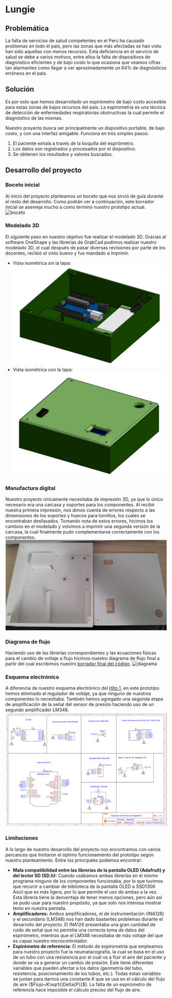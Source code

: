 # Lungie
## Problemática
La falta de servicios de salud competentes en el Perú ha causado problemas en todo el país, pero las zonas que más afectadas se han visto han sido aquellas con menos recursos.
Esta deficiencia en el servicio de salud se debe a varios motivos, entre ellos la falta de dispositivos de diagnóstico eficientes y de bajo costo lo que ocasiona que veamos cifras tan alarmantes como llegar a ver aproximadamente un 64% de diagnósticos erróneos en el país.
## Solución
Es por esto que hemos desarrollado un espirómetro de bajo costo accesible para estas zonas de bajos recursos del país.
La espirometría es una técnica de detección de enfermedades respiratorias obstructivas la cual permite el diagnóstico de las mismas. 

Nuestro proyecto busca ser principalmente un dispositivo portable, de bajo costo, y con una interfaz amigable.
Funciona en tres simples pasos:
1. El paciente exhala a través de la boquilla del espirómetro.
2. Los datos son registrados y procesados por el dispositivo.
3. Se obtienen los resultados y valores buscados.
## Desarrollo del proyecto
### Boceto inicial
Al inicio del proyecto planteamos un boceto que nos sirvió de guía durante el resto del desarrollo.
Como podrán ver a continuación, este borrador inicial se asemeja mucho a como terminó nuestro prototipo actual.
![boceto](https://github.com/leomachiavello/FundBio2024-2/blob/main/Im%C3%A1genes/prototipo_caja.jpeg?raw=true)
### Modelado 3D
El siguiente paso en nuestro objetivo fue realizar el modelado 3D.
Gracias al software OneShape y las librerías de GrabCad pudimos realizar nuestro modelado 3D, el cual después de pasar diversas revisiones por parte de los docentes, recibió el visto bueno y fue mandado a imprimir.
- Vista isométrica sin la tapa:
![sin_tapa](https://github.com/leomachiavello/FundBio2024-2/blob/main/Hardware/Dise%C3%B1o%20mec%C3%A1nico/Renders/Ensamblado/1.jpeg?raw=true)
- Vista isométrica con la tapa:
![con_tapa](https://github.com/leomachiavello/FundBio2024-2/blob/main/Hardware/Dise%C3%B1o%20mec%C3%A1nico/Renders/Ensamblado/2.jpeg?raw=true)
### Manufactura digital
Nuestro proyecto únicamente necesitaba de impresión 3D, ya que lo único necesario era una carcasa y soportes para los componentes.
Al recibir nuestra primera impresión, nos dimos cuenta de errores respecto a las dimensiones de los soportes y huecos para tornillos, los cuales se encontraban desfasados.
Tomando nota de estos errores, hicimos los cambios en el modelado y volvimos a imprimir una segunda versión de la carcasa, la cual finalmente pudo complementarse correctamente con los componentes.
![primera_impresión](https://github.com/leomachiavello/FundBio2024-2/blob/main/Hardware/Dise%C3%B1o%20mec%C3%A1nico/Impresiones/Primer_modelo_borrador.png?raw=true)
### Diagrama de flujo
Haciendo uso de las librerías correspondientes y las ecuaciones físicas para el cambio de voltaje a flujo hicimos nuestro diagrama de flujo final a partir del cual escribimos nuestro [borrador final del código](https://github.com/leomachiavello/FundBio2024-2/blob/main/Software/borradores/borrador6/borrador6.ino).
![diagrama](https://github.com/leomachiavello/FundBio2024-2/blob/main/Hitos/Hito%202/Im%C3%A1genes%20Hito%202/diagrama_de_flujo_final.jpg?raw=true)
### Esquema electrónico
A diferencia de nuestro esquema electrónico del [Hito 1](https://github.com/leomachiavello/FundBio2024-2/blob/main/Hitos/Hito_1.md), en este prototipo hemos eliminado el regulador de voltaje, ya que ninguno de nuestros componentes lo necesitaba.
También hemos agregado una segunda etapa de amplificación de la señal del sensor de presión haciendo uso de un segundo amplificador LM348.
![esquema](https://github.com/leomachiavello/FundBio2024-2/blob/main/Hitos/Hito%202/Im%C3%A1genes%20Hito%202/esquema_electr%C3%B3nico.png?raw=true)
### Limitaciones
A lo largo de nuestro desarrollo del proyecto nos encontramos con varios percances que limitaron el óptimo funcionamiento del prototipo según nuestro planteamiento. Entre los principales podemos encontrar:
- **Mala compatibilidad entre las librerías de la pantalla OLED (Adafruit) y del lector SD (SD.h):** Cuando usábamos ambas librerías en el mismo programa ninguno de los componentes funcionaba, por lo que tuvimos que recurrir a cambiar de biblioteca de la pantalla OLED a SSD1306 Ascii que es más ligera, por lo que permite el uso de ambas a la vez. Esta librería tiene la desventaja de tener menos opciones, pero aún así se pudo usar para nuestro propósito, ya que solo nos interesa mostrar texto en nuestra pantalla.
- **Amplificadores:** Ambos amplificadores, el de instrumentación (INA126) y el secundario (LM348) nos han dado bastantes problemas durante el desarrollo del proyecto. El INA126 presentaba una gran cantidad de ruido de señal que no permitía una correcta toma de datos del espirómetro, mientras que el LM348 necesitaba de más voltaje del que es capaz nuestro microcontrolador. 
- **Espirómetro de referencia:** El método de espirometría que empleamos para nuestro proyecto fue la neumatacografía, la cual se basa en el uso de un tubo con una resistencia por el cual va a fluir el aire del paciente y donde se va a generar un cambio de presión. Este tiene diferentes variables que pueden afectar a los datos (geometría del tubo, resistencia, posicionamiento de los tubos, etc.). Todas estas variables se juntan para darnos una constante $K$ que se usa en el cálculo del flujo de aire ($Flujo=K\sqrt{\Delta{P}}$). La falta de un espirómetro de referencia hace imposible el cálculo preciso del flujo de aire.